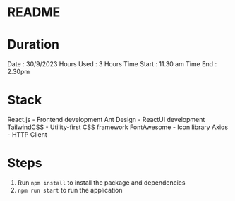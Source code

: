 # README
# Duration
Date : 30/9/2023
Hours Used : 3 Hours
Time Start : 11.30 am
Time End : 2.30pm

# Stack
React.js - Frontend development
Ant Design - ReactUI development
TailwindCSS - Utility-first CSS framework
FontAwesome - Icon library
Axios - HTTP Client

# Steps
1. Run `npm install` to install the package and dependencies
2. `npm run start` to run the application

